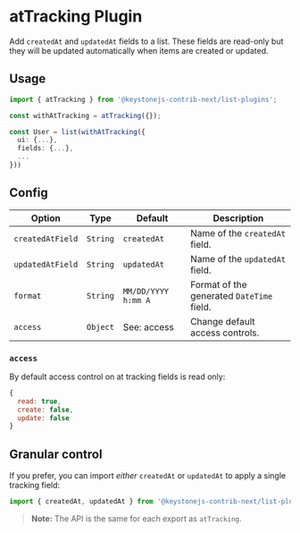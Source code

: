<!--[meta]
section: list-plugins
title: atTracking
[meta]-->

# atTracking Plugin

Add `createdAt` and `updatedAt` fields to a list. These fields are read-only
but they will be updated automatically when items are created or updated.

## Usage

```ts
import { atTracking } from '@keystonejs-contrib-next/list-plugins';

const withAtTracking = atTracking({});

const User = list(withAtTracking({
  ui: {...},
  fields: {...},
  ...
}))
```

## Config

| Option           | Type     | Default             | Description                               |
| ---------------- | -------- | ------------------- | ----------------------------------------- |
| `createdAtField` | `String` | `createdAt`         | Name of the `createdAt` field.            |
| `updatedAtField` | `String` | `updatedAt`         | Name of the `updatedAt` field.            |
| `format`         | `String` | `MM/DD/YYYY h:mm A` | Format of the generated `DateTime` field. |
| `access`         | `Object` | See: access         | Change default access controls.           |

### `access`

By default access control on at tracking fields is read only:

```javascript allowCopy=false showLanguage=false
{
  read: true,
  create: false,
  update: false
}
```

## Granular control

If you prefer, you can import _either_ `createdAt` or `updatedAt` to apply a single tracking field:

```javascript
import { createdAt, updatedAt } from '@keystonejs-contrib-next/list-plugins';
```

> **Note:** The API is the same for each export as `atTracking`.
